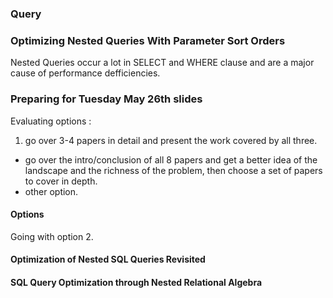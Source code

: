 ### Query 

### Optimizing Nested Queries With Parameter Sort Orders

Nested Queries occur a lot in SELECT and WHERE clause and are a major cause of performance defficiencies.


### Preparing for Tuesday May 26th slides

Evaluating options :

 1. go over 3-4 papers in detail and present the work covered by all three.
 - go over the intro/conclusion of all 8 papers and get a better idea of the landscape and the richness of the problem, then choose a set of papers to cover in depth.
 - other option.

#### Options 

Going with option 2.

#### Optimization of Nested SQL Queries Revisited


#### SQL Query Optimization through Nested Relational Algebra